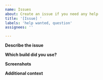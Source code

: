 ```yaml
---
name: Issues
about: Create an issue if you need any help
title: '[Issue] '
labels: 'help wanted, question'
assignees: ''

---
```


**Describe the issue**
<!--- A clear and concise description of what the issue is. -->

**Which build did you use?**
<!--- Stable build / Development build -->

**Screenshots**
<!--- If applicable, add screenshots to help explain your problem. -->

**Additional context**
<!--- Add any other context about the problem here. -->


